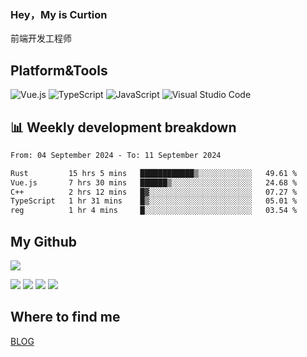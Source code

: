 ### Hey，My is Curtion
前端开发工程师
## Platform&Tools

![Vue.js](https://img.shields.io/badge/-Vue.js-4FC08D?style=flat-square&logo=Vue.js&logoColor=white)
![TypeScript](https://img.shields.io/badge/-TypeScript-007ACC?style=flat-square&logo=typescript&logoColor=white)
![JavaScript](https://img.shields.io/badge/-JavaScript-F7DF1E?style=flat-square&logo=javascript&logoColor=black)
![Visual Studio Code](https://img.shields.io/badge/-VSCode-007ACC?style=flat-square&logo=Visual-Studio-Code&logoColor=white)

## 📊 Weekly development breakdown

<!--START_SECTION:waka-->

```txt
From: 04 September 2024 - To: 11 September 2024

Rust         15 hrs 5 mins   ████████████▒░░░░░░░░░░░░   49.61 %
Vue.js       7 hrs 30 mins   ██████▒░░░░░░░░░░░░░░░░░░   24.68 %
C++          2 hrs 12 mins   █▓░░░░░░░░░░░░░░░░░░░░░░░   07.27 %
TypeScript   1 hr 31 mins    █▒░░░░░░░░░░░░░░░░░░░░░░░   05.01 %
reg          1 hr 4 mins     █░░░░░░░░░░░░░░░░░░░░░░░░   03.54 %
```

<!--END_SECTION:waka-->

## My Github

![](http://github-profile-summary-cards.vercel.app/api/cards/profile-details?username=curtion&theme=nord_bright)

![](http://github-profile-summary-cards.vercel.app/api/cards/stats?username=curtion&theme=nord_bright)
![](http://github-profile-summary-cards.vercel.app/api/cards/productive-time?username=curtion&theme=nord_bright&utcOffset=8)
![](http://github-profile-summary-cards.vercel.app/api/cards/repos-per-language?username=curtion&theme=nord_bright)
![](http://github-profile-summary-cards.vercel.app/api/cards/most-commit-language?username=curtion&theme=nord_bright)

## Where to find me

[BLOG](https://blog.3gxk.net)
